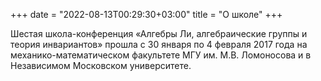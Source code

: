 ﻿+++
date = "2022-08-13T00:29:30+03:00"
title = "О школе"
+++

Шестая школа-конференция &laquo;Алгебры Ли, алгебраические группы и теория 
инвариантов&raquo; прошла с 30 января по 4 февраля 2017 года на механико-математическом факультете МГУ им. М.В. Ломоносова и в Независимом Московском университете.
